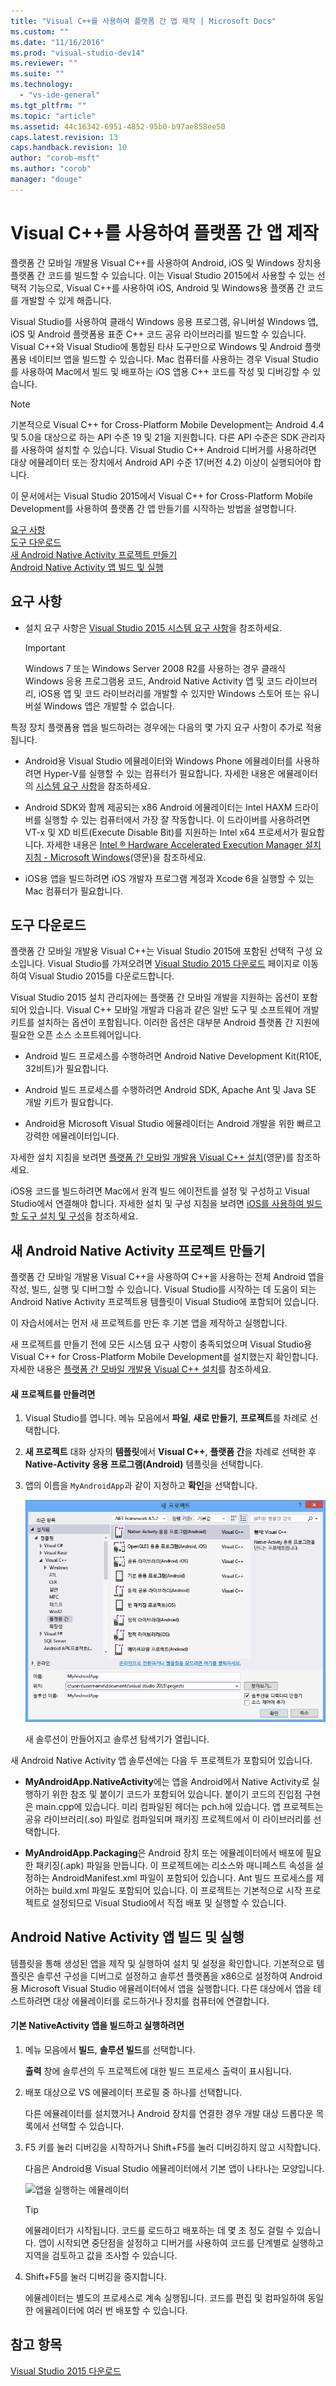 ```yaml
---
title: "Visual C++를 사용하여 플랫폼 간 앱 제작 | Microsoft Docs"
ms.custom: ""
ms.date: "11/16/2016"
ms.prod: "visual-studio-dev14"
ms.reviewer: ""
ms.suite: ""
ms.technology: 
  - "vs-ide-general"
ms.tgt_pltfrm: ""
ms.topic: "article"
ms.assetid: 44c16342-6951-4852-95b0-b97ae858ee50
caps.latest.revision: 13
caps.handback.revision: 10
author: "corob-msft"
ms.author: "corob"
manager: "douge"
---
```

# Visual C++를 사용하여 플랫폼 간 앱 제작
플랫폼 간 모바일 개발용 Visual C\+\+를 사용하여 Android, iOS 및 Windows 장치용 플랫폼 간 코드를 빌드할 수 있습니다.  이는 Visual Studio 2015에서 사용할 수 있는 선택적 기능으로, Visual C\+\+를 사용하여 iOS, Android 및 Windows용 플랫폼 간 코드를 개발할 수 있게 해줍니다.  
  
 Visual Studio를 사용하여 클래식 Windows 응용 프로그램, 유니버설 Windows 앱, iOS 및 Android 플랫폼용 표준 C\+\+ 코드 공유 라이브러리를 빌드할 수 있습니다.  Visual C\+\+와 Visual Studio에 통합된 타사 도구만으로 Windows 및 Android 플랫폼용 네이티브 앱을 빌드할 수 있습니다.  Mac 컴퓨터를 사용하는 경우 Visual Studio를 사용하여 Mac에서 빌드 및 배포하는 iOS 앱용 C\+\+ 코드를 작성 및 디버깅할 수 있습니다.  
  
> [!NOTE]
>  기본적으로 Visual C\+\+ for Cross\-Platform Mobile Development는 Android 4.4 및 5.0을 대상으로 하는 API 수준 19 및 21을 지원합니다.  다른 API 수준은 SDK 관리자를 사용하여 설치할 수 있습니다.  Visual Studio C\+\+ Android 디버거를 사용하려면 대상 에뮬레이터 또는 장치에서 Android API 수준 17\(버전 4.2\) 이상이 실행되어야 합니다.  
  
 이 문서에서는 Visual Studio 2015에서 Visual C\+\+ for Cross\-Platform Mobile Development를 사용하여 플랫폼 간 앱 만들기를 시작하는 방법을 설명합니다.  
  
 [요구 사항](#req)   
 [도구 다운로드](#GetTools)  
 [새 Android Native Activity 프로젝트 만들기](#Create)  
 [Android Native Activity 앱 빌드 및 실행](#BuildHello)  
  
##  <a name="req"></a> 요구 사항  
  
-   설치 요구 사항은 [Visual Studio 2015 시스템 요구 사항](https://www.visualstudio.com/visual-studio-2015-system-requirements-vs)을 참조하세요.  
  
    > [!IMPORTANT]
    >  Windows 7 또는 Windows Server 2008 R2를 사용하는 경우 클래식 Windows 응용 프로그램용 코드, Android Native Activity 앱 및 코드 라이브러리, iOS용 앱 및 코드 라이브러리를 개발할 수 있지만 Windows 스토어 또는 유니버설 Windows 앱은 개발할 수 없습니다.  
  
 특정 장치 플랫폼용 앱을 빌드하려는 경우에는 다음의 몇 가지 요구 사항이 추가로 적용됩니다.  
  
-   Android용 Visual Studio 에뮬레이터와 Windows Phone 에뮬레이터를 사용하려면 Hyper\-V를 실행할 수 있는 컴퓨터가 필요합니다.  자세한 내용은 에뮬레이터의 [시스템 요구 사항](http://msdn.microsoft.com/ko-kr/4d5bb438-231a-4cd2-84b7-e9660b0e3baf)을 참조하세요.  
  
-   Android SDK와 함께 제공되는 x86 Android 에뮬레이터는 Intel HAXM 드라이버를 실행할 수 있는 컴퓨터에서 가장 잘 작동합니다.  이 드라이버를 사용하려면 VT\-x 및 XD 비트\(Execute Disable Bit\)를 지원하는 Intel x64 프로세서가 필요합니다.  자세한 내용은 [Intel ® Hardware Accelerated Execution Manager 설치 지침 \- Microsoft Windows](http://go.microsoft.com/fwlink/p/?LinkId=536385)\(영문\)을 참조하세요.  
  
-   iOS용 앱을 빌드하려면 iOS 개발자 프로그램 계정과 Xcode 6을 실행할 수 있는 Mac 컴퓨터가 필요합니다.  
  
##  <a name="GetTools"></a> 도구 다운로드  
 플랫폼 간 모바일 개발용 Visual C\+\+는 Visual Studio 2015에 포함된 선택적 구성 요소입니다.  Visual Studio를 가져오려면 [Visual Studio 2015 다운로드](http://go.microsoft.com/fwlink/?linkid=517106) 페이지로 이동하여 Visual Studio 2015를 다운로드합니다.  
  
 Visual Studio 2015 설치 관리자에는 플랫폼 간 모바일 개발을 지원하는 옵션이 포함되어 있습니다.  Visual C\+\+ 모바일 개발과 다음과 같은 일반 도구 및 소프트웨어 개발 키트를 설치하는 옵션이 포함됩니다.  이러한 옵션은 대부분 Android 플랫폼 간 지원에 필요한 오픈 소스 소프트웨어입니다.  
  
-   Android 빌드 프로세스를 수행하려면 Android Native Development Kit\(R10E, 32비트\)가 필요합니다.  
  
-   Android 빌드 프로세스를 수행하려면 Android SDK, Apache Ant 및 Java SE 개발 키트가 필요합니다.  
  
-   Android용 Microsoft Visual Studio 에뮬레이터는 Android 개발을 위한 빠르고 강력한 에뮬레이터입니다.  
  
 자세한 설치 지침을 보려면 [플랫폼 간 모바일 개발용 Visual C\+\+ 설치](../cross-platform/install-visual-cpp-for-cross-platform-mobile-development.md)\(영문\)를 참조하세요.  
  
 iOS용 코드를 빌드하려면 Mac에서 원격 빌드 에이전트를 설정 및 구성하고 Visual Studio에서 연결해야 합니다.  자세한 설치 및 구성 지침을 보려면 [iOS를 사용하여 빌드할 도구 설치 및 구성](../cross-platform/install-and-configure-tools-to-build-using-ios.md)을 참조하세요.  
  
##  <a name="Create"></a> 새 Android Native Activity 프로젝트 만들기  
 플랫폼 간 모바일 개발용 Visual C\+\+을 사용하여 C\+\+을 사용하는 전체 Android 앱을 작성, 빌드, 실행 및 디버그할 수 있습니다.  Visual Studio를 시작하는 데 도움이 되는 Android Native Activity 프로젝트용 템플릿이 Visual Studio에 포함되어 있습니다.  
  
 이 자습서에서는 먼저 새 프로젝트를 만든 후 기본 앱을 제작하고 실행합니다.  
  
 새 프로젝트를 만들기 전에 모든 시스템 요구 사항이 충족되었으며 Visual Studio용 Visual C\+\+ for Cross\-Platform Mobile Development를 설치했는지 확인합니다.  자세한 내용은 [플랫폼 간 모바일 개발용 Visual C\+\+ 설치](../cross-platform/install-visual-cpp-for-cross-platform-mobile-development.md)를 참조하세요.  
  
#### 새 프로젝트를 만들려면  
  
1.  Visual Studio를 엽니다.  메뉴 모음에서 **파일**, **새로 만들기**, **프로젝트**를 차례로 선택합니다.  
  
2.  **새 프로젝트** 대화 상자의 **템플릿**에서 **Visual C\+\+**, **플랫폼 간**을 차례로 선택한 후 **Native\-Activity 응용 프로그램\(Android\)** 템플릿을 선택합니다.  
  
3.  앱의 이름을 `MyAndroidApp`과 같이 지정하고 **확인**을 선택합니다.  
  
     ![기본 활동 프로젝트 만들기](../cross-platform/media/cppmdd_newproject.PNG "CppMDD\_NewProject")  
  
     새 솔루션이 만들어지고 솔루션 탐색기가 열립니다.  
  
 새 Android Native Activity 앱 솔루션에는 다음 두 프로젝트가 포함되어 있습니다.  
  
-   **MyAndroidApp.NativeActivity**에는 앱을 Android에서 Native Activity로 실행하기 위한 참조 및 붙이기 코드가 포함되어 있습니다.  붙이기 코드의 진입점 구현은 main.cpp에 있습니다.  미리 컴파일된 헤더는 pch.h에 있습니다.  앱 프로젝트는 공유 라이브러리\(.so\) 파일로 컴파일되며 패키징 프로젝트에서 이 라이브러리를 선택합니다.  
  
-   **MyAndroidApp.Packaging**은 Android 장치 또는 에뮬레이터에서 배포에 필요한 패키징\(.apk\) 파일을 만듭니다.  이 프로젝트에는 리소스와 매니페스트 속성을 설정하는 AndroidManifest.xml 파일이 포함되어 있습니다.  Ant 빌드 프로세스를 제어하는 build.xml 파일도 포함되어 있습니다.  이 프로젝트는 기본적으로 시작 프로젝트로 설정되므로 Visual Studio에서 직접 배포 및 실행할 수 있습니다.  
  
##  <a name="BuildHello"></a> Android Native Activity 앱 빌드 및 실행  
 템플릿을 통해 생성된 앱을 제작 및 실행하여 설치 및 설정을 확인합니다.  기본적으로 템플릿은 솔루션 구성을 디버그로 설정하고 솔루션 플랫폼을 x86으로 설정하여 Android용 Microsoft Visual Studio 에뮬레이터에서 앱을 실행합니다.  다른 대상에서 앱을 테스트하려면 대상 에뮬레이터를 로드하거나 장치를 컴퓨터에 연결합니다.  
  
#### 기본 NativeActivity 앱을 빌드하고 실행하려면  
  
1.  메뉴 모음에서 **빌드**, **솔루션 빌드**를 선택합니다.  
  
     **출력** 창에 솔루션의 두 프로젝트에 대한 빌드 프로세스 출력이 표시됩니다.  
  
2.  배포 대상으로 VS 에뮬레이터 프로필 중 하나를 선택합니다.  
  
     다른 에뮬레이터를 설치했거나 Android 장치를 연결한 경우 개발 대상 드롭다운 목록에서 선택할 수 있습니다.  
  
3.  F5 키를 눌러 디버깅을 시작하거나 Shift\+F5를 눌러 디버깅하지 않고 시작합니다.  
  
     다음은 Android용 Visual Studio 에뮬레이터에서 기본 앱이 나타나는 모양입니다.  
  
     ![앱을 실행하는 에뮬레이터](~/cross-platform/media/cppmdd_emulator_running_app.PNG "CppMDD\_Emulator\_Running\_App")  
  
    > [!TIP]
    >  에뮬레이터가 시작됩니다. 코드를 로드하고 배포하는 데 몇 초 정도 걸릴 수 있습니다.  앱이 시작되면 중단점을 설정하고 디버거를 사용하여 코드를 단계별로 실행하고 지역을 검토하고 값을 조사할 수 있습니다.  
  
4.  Shift\+F5를 눌러 디버깅을 중지합니다.  
  
     에뮬레이터는 별도의 프로세스로 계속 실행됩니다.  코드를 편집 및 컴파일하여 동일한 에뮬레이터에 여러 번 배포할 수 있습니다.  
  
## 참고 항목  
 [Visual Studio 2015 다운로드](http://go.microsoft.com/fwlink/?linkid=517106)